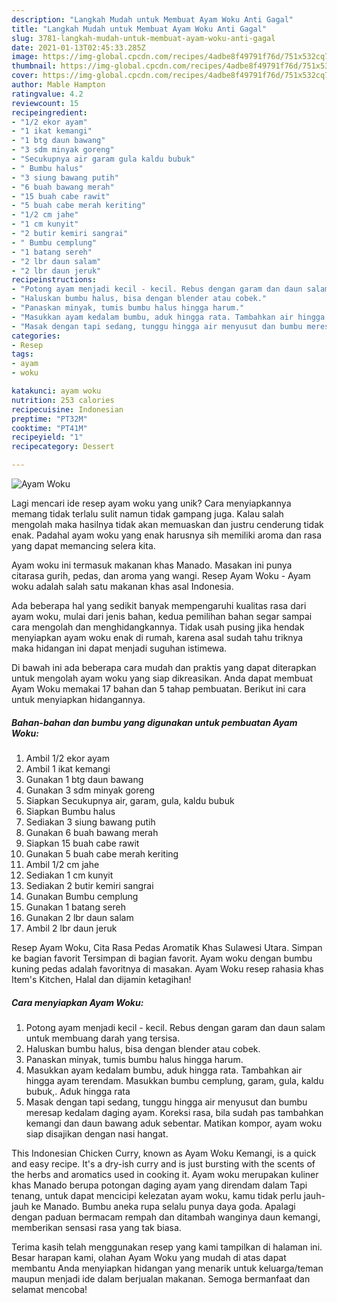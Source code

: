 ```yaml
---
description: "Langkah Mudah untuk Membuat Ayam Woku Anti Gagal"
title: "Langkah Mudah untuk Membuat Ayam Woku Anti Gagal"
slug: 3781-langkah-mudah-untuk-membuat-ayam-woku-anti-gagal
date: 2021-01-13T02:45:33.285Z
image: https://img-global.cpcdn.com/recipes/4adbe8f49791f76d/751x532cq70/ayam-woku-foto-resep-utama.jpg
thumbnail: https://img-global.cpcdn.com/recipes/4adbe8f49791f76d/751x532cq70/ayam-woku-foto-resep-utama.jpg
cover: https://img-global.cpcdn.com/recipes/4adbe8f49791f76d/751x532cq70/ayam-woku-foto-resep-utama.jpg
author: Mable Hampton
ratingvalue: 4.2
reviewcount: 15
recipeingredient:
- "1/2 ekor ayam"
- "1 ikat kemangi"
- "1 btg daun bawang"
- "3 sdm minyak goreng"
- "Secukupnya air garam gula kaldu bubuk"
- " Bumbu halus"
- "3 siung bawang putih"
- "6 buah bawang merah"
- "15 buah cabe rawit"
- "5 buah cabe merah keriting"
- "1/2 cm jahe"
- "1 cm kunyit"
- "2 butir kemiri sangrai"
- " Bumbu cemplung"
- "1 batang sereh"
- "2 lbr daun salam"
- "2 lbr daun jeruk"
recipeinstructions:
- "Potong ayam menjadi kecil - kecil. Rebus dengan garam dan daun salam untuk membuang darah yang tersisa."
- "Haluskan bumbu halus, bisa dengan blender atau cobek."
- "Panaskan minyak, tumis bumbu halus hingga harum."
- "Masukkan ayam kedalam bumbu, aduk hingga rata. Tambahkan air hingga ayam terendam. Masukkan bumbu cemplung, garam, gula, kaldu bubuk,. Aduk hingga rata"
- "Masak dengan tapi sedang, tunggu hingga air menyusut dan bumbu meresap kedalam daging ayam. Koreksi rasa, bila sudah pas tambahkan kemangi dan daun bawang aduk sebentar. Matikan kompor, ayam woku siap disajikan dengan nasi hangat."
categories:
- Resep
tags:
- ayam
- woku

katakunci: ayam woku 
nutrition: 253 calories
recipecuisine: Indonesian
preptime: "PT32M"
cooktime: "PT41M"
recipeyield: "1"
recipecategory: Dessert

---
```



![Ayam Woku](https://img-global.cpcdn.com/recipes/4adbe8f49791f76d/751x532cq70/ayam-woku-foto-resep-utama.jpg)

Lagi mencari ide resep ayam woku yang unik? Cara menyiapkannya memang tidak terlalu sulit namun tidak gampang juga. Kalau salah mengolah maka hasilnya tidak akan memuaskan dan justru cenderung tidak enak. Padahal ayam woku yang enak harusnya sih memiliki aroma dan rasa yang dapat memancing selera kita.

Ayam woku ini termasuk makanan khas Manado. Masakan ini punya citarasa gurih, pedas, dan aroma yang wangi. Resep Ayam Woku - Ayam woku adalah salah satu makanan khas asal Indonesia.

Ada beberapa hal yang sedikit banyak mempengaruhi kualitas rasa dari ayam woku, mulai dari jenis bahan, kedua pemilihan bahan segar sampai cara mengolah dan menghidangkannya. Tidak usah pusing jika hendak menyiapkan ayam woku enak di rumah, karena asal sudah tahu triknya maka hidangan ini dapat menjadi suguhan istimewa.


Di bawah ini ada beberapa cara mudah dan praktis yang dapat diterapkan untuk mengolah ayam woku yang siap dikreasikan. Anda dapat membuat Ayam Woku memakai 17 bahan dan 5 tahap pembuatan. Berikut ini cara untuk menyiapkan hidangannya.

<!--inarticleads1-->

##### Bahan-bahan dan bumbu yang digunakan untuk pembuatan Ayam Woku:

1. Ambil 1/2 ekor ayam
1. Ambil 1 ikat kemangi
1. Gunakan 1 btg daun bawang
1. Gunakan 3 sdm minyak goreng
1. Siapkan Secukupnya air, garam, gula, kaldu bubuk
1. Siapkan  Bumbu halus
1. Sediakan 3 siung bawang putih
1. Gunakan 6 buah bawang merah
1. Siapkan 15 buah cabe rawit
1. Gunakan 5 buah cabe merah keriting
1. Ambil 1/2 cm jahe
1. Sediakan 1 cm kunyit
1. Sediakan 2 butir kemiri sangrai
1. Gunakan  Bumbu cemplung
1. Gunakan 1 batang sereh
1. Gunakan 2 lbr daun salam
1. Ambil 2 lbr daun jeruk


Resep Ayam Woku, Cita Rasa Pedas Aromatik Khas Sulawesi Utara. Simpan ke bagian favorit Tersimpan di bagian favorit. Ayam woku dengan bumbu kuning pedas adalah favoritnya di masakan. Ayam Woku resep rahasia khas Item&#39;s Kitchen, Halal dan dijamin ketagihan! 

<!--inarticleads2-->

##### Cara menyiapkan Ayam Woku:

1. Potong ayam menjadi kecil - kecil. Rebus dengan garam dan daun salam untuk membuang darah yang tersisa.
1. Haluskan bumbu halus, bisa dengan blender atau cobek.
1. Panaskan minyak, tumis bumbu halus hingga harum.
1. Masukkan ayam kedalam bumbu, aduk hingga rata. Tambahkan air hingga ayam terendam. Masukkan bumbu cemplung, garam, gula, kaldu bubuk,. Aduk hingga rata
1. Masak dengan tapi sedang, tunggu hingga air menyusut dan bumbu meresap kedalam daging ayam. Koreksi rasa, bila sudah pas tambahkan kemangi dan daun bawang aduk sebentar. Matikan kompor, ayam woku siap disajikan dengan nasi hangat.


This Indonesian Chicken Curry, known as Ayam Woku Kemangi, is a quick and easy recipe. It&#39;s a dry-ish curry and is just bursting with the scents of the herbs and aromatics used in cooking it. Ayam woku merupakan kuliner khas Manado berupa potongan daging ayam yang direndam dalam Tapi tenang, untuk dapat mencicipi kelezatan ayam woku, kamu tidak perlu jauh-jauh ke Manado. Bumbu aneka rupa selalu punya daya goda. Apalagi dengan paduan bermacam rempah dan ditambah wanginya daun kemangi, memberikan sensasi rasa yang tak biasa. 

Terima kasih telah menggunakan resep yang kami tampilkan di halaman ini. Besar harapan kami, olahan Ayam Woku yang mudah di atas dapat membantu Anda menyiapkan hidangan yang menarik untuk keluarga/teman maupun menjadi ide dalam berjualan makanan. Semoga bermanfaat dan selamat mencoba!
